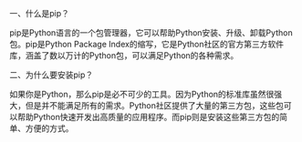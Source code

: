 一、什么是pip？

pip是Python语言的一个包管理器，它可以帮助Python安装、升级、卸载Python包。pip是Python Package Index的缩写，它是Python社区的官方第三方软件库，涵盖了数以万计的Python包，可以满足Python的各种需求。

二、为什么要安装pip？

如果你是Python，那么pip是必不可少的工具。因为Python的标准库虽然很强大，但是并不能满足所有的需求。Python社区提供了大量的第三方包，这些包可以帮助Python快速开发出高质量的应用程序。而pip则是安装这些第三方包的简单、方便的方式。